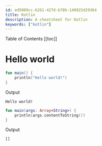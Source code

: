 ```yaml
---
id: ed5009cc-6261-427d-b78b-140925d29364
title: Kotlin
description: A cheatsheet for Kotlin
keywords: ["kotlin"]
---
```


Table of Contents
[[toc]]

# Hello world

```kotlin
fun main() {
    println("Hello world!")
}
```

Output
```
Hello world!
```

```kotlin
fun main(args: Array<String>) {
    println(args.contentToString())
}
```

Output
```
[]
```
